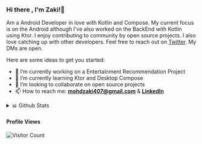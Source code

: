 ### Hi there , I'm Zaki!👋

Am a Android Developer in love with Kotlin and Compose. My current focus is on the Android although I've also worked on the BackEnd with Kotlin using Ktor.
I enjoy contributing to community by open source projects. I also love catching up with other developers. Feel free to reach out on [Twitter](https://twitter.com/_gloryweaver). My DMs are open.

Here are some ideas to get you started:

- 🔭 I’m currently working on a Entertainment Recommendation Project
- 🌱 I’m currently learning Ktor and Desktop Compose
- 👯 I’m looking to collaborate on open source projects
- 📫 How to reach me: [**mohdzaki407@gmail.com**](mailto:mohdzaki407@gmail.com) & [**LinkedIn**](https://www.linkedin.com/in/mohammad-zaki-60448a148/)

<!--## Skills 🚀-->

<details>
  <summary>📊 Github Stats</summary>

  <p align="center"> <img src="https://github-readme-stats.vercel.app/api?username=iammohdzaki&show_icons=true&theme=gotham" alt="Joel's Stats" /> 

</details>

  #### Profile Views
  
![Visitor Count](https://profile-counter.glitch.me/{iammohdzaki}/count.svg) 

